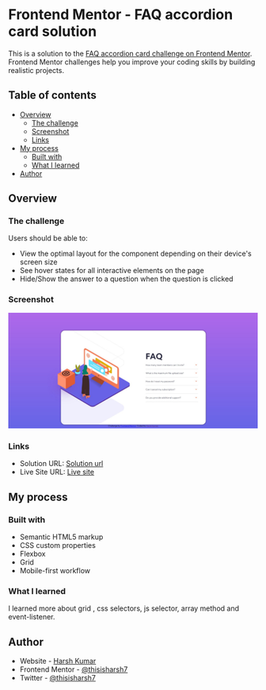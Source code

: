 # Frontend Mentor - FAQ accordion card solution

This is a solution to the [FAQ accordion card challenge on Frontend Mentor](https://www.frontendmentor.io/challenges/faq-accordion-card-XlyjD0Oam). Frontend Mentor challenges help you improve your coding skills by building realistic projects. 

## Table of contents

- [Overview](#overview)
  - [The challenge](#the-challenge)
  - [Screenshot](#screenshot)
  - [Links](#links)
- [My process](#my-process)
  - [Built with](#built-with)
  - [What I learned](#what-i-learned)
- [Author](#author)


## Overview

### The challenge

Users should be able to:

- View the optimal layout for the component depending on their device's screen size
- See hover states for all interactive elements on the page
- Hide/Show the answer to a question when the question is clicked

### Screenshot

![](./screenshot19.jpg)


### Links

- Solution URL: [Solution url](https://www.frontendmentor.io/solutions/faqaccordiancard-5_kAtTFL3e)
- Live Site URL: [Live site](https://github.com/thisisharsh7/30-Days-of-code/tree/main/faq-accordion-card-main)

## My process

### Built with

- Semantic HTML5 markup
- CSS custom properties
- Flexbox
- Grid
- Mobile-first workflow


### What I learned

I learned more about grid , css selectors, js selector, array method and event-listener.


## Author

- Website - [Harsh Kumar](https://github.com/thisisharsh7)
- Frontend Mentor - [@thisisharsh7](https://www.frontendmentor.io/profile/thisisharsh7)
- Twitter - [@thisisharsh7](https://www.twitter.com/thisisharsh7)